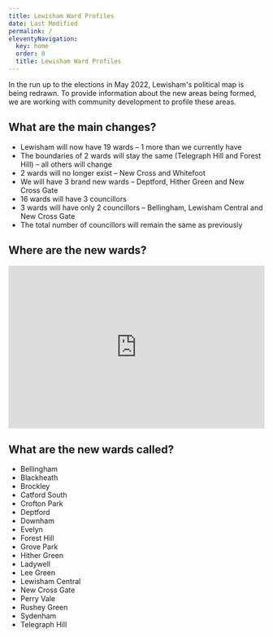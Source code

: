 ```yaml
---
title: Lewisham Ward Profiles
date: Last Modified 
permalink: /
eleventyNavigation:
  key: home
  order: 0
  title: Lewisham Ward Profiles
---
```

In the run up to the elections in May 2022, Lewisham's political map is being redrawn. To provide information about the new areas being formed, we are working with community development to profile these areas.

## What are the main changes?

* Lewisham will now have 19 wards – 1 more than we currently have
* The boundaries of 2 wards will stay the same (Telegraph Hill and Forest Hill) – all others will change
* 2 wards will no longer exist – New Cross and Whitefoot
* We will have 3 brand new wards – Deptford, Hither Green and New Cross Gate
* 16 wards will have 3 councillors
* 3 wards will have only 2 councillors – Bellingham, Lewisham Central and New Cross Gate
* The total number of councillors will remain the same as previously

## Where are the new wards?
<div class="embed-container" style="position: relative; padding-bottom: 320px; height: auto; overflow: hidden; max-width: 100%;"><iframe style="border: 0; position: absolute; top: 0; left: 0; width: 100%; height: 100%;" src="https://lb-lewisham.github.io/lewisham-ward-diffs/"></iframe></div>

## What are the new wards called?

* Bellingham
* Blackheath
* Brockley
* Catford South
* Crofton Park
* Deptford
* Downham
* Evelyn
* Forest Hill
* Grove Park
* Hither Green
* Ladywell
* Lee Green
* Lewisham Central
* New Cross Gate
* Perry Vale
* Rushey Green
* Sydenham
* Telegraph Hill
